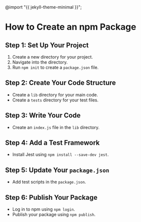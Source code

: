 @import "{{ jekyll-theme-minimal }}";
# How to Create an npm Package

## Step 1: Set Up Your Project
1. Create a new directory for your project.
2. Navigate into the directory.
3. Run `npm init` to create a `package.json` file.

## Step 2: Create Your Code Structure
- Create a `lib` directory for your main code.
- Create a `tests` directory for your test files.

## Step 3: Write Your Code
- Create an `index.js` file in the `lib` directory.

## Step 4: Add a Test Framework
- Install Jest using `npm install --save-dev jest`.

## Step 5: Update Your `package.json`
- Add test scripts in the `package.json`.

## Step 6: Publish Your Package
- Log in to npm using `npm login`.
- Publish your package using `npm publish`.

